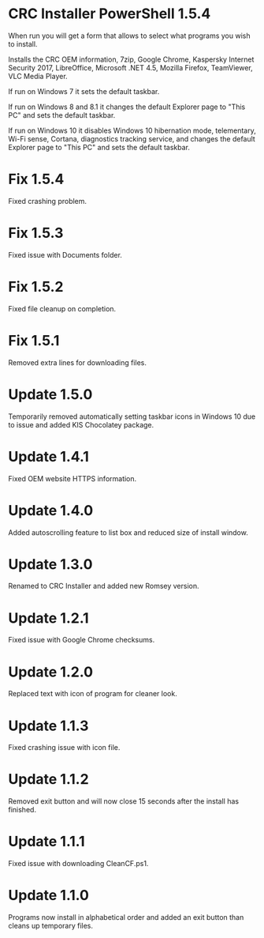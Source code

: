 # CRC Installer PowerShell 1.5.4

When run you will get a form that allows to select what programs you wish to install.

Installs the CRC OEM information, 7zip, Google Chrome, Kaspersky Internet Security 2017, LibreOffice, Microsoft .NET 4.5, Mozilla Firefox, TeamViewer, VLC Media Player.

If run on Windows 7 it sets the default taskbar.

If run on Windows 8 and 8.1 it changes the default Explorer page to "This PC" and sets the default taskbar.

If run on Windows 10 it disables Windows 10 hibernation mode, telementary, Wi-Fi sense, Cortana, diagnostics tracking service, and changes the default Explorer page to "This PC" and sets the default taskbar.

# Fix 1.5.4

Fixed crashing problem.

# Fix 1.5.3

Fixed issue with Documents folder.

# Fix 1.5.2

Fixed file cleanup on completion.

# Fix 1.5.1

Removed extra lines for downloading files.

# Update 1.5.0

Temporarily removed automatically setting taskbar icons in Windows 10 due to issue and added KIS Chocolatey package.

# Update 1.4.1

Fixed OEM website HTTPS information.

# Update 1.4.0

Added autoscrolling feature to list box and reduced size of install window.

# Update 1.3.0

Renamed to CRC Installer and added new Romsey version.

# Update 1.2.1

Fixed issue with Google Chrome checksums.

# Update 1.2.0

Replaced text with icon of program for cleaner look.

# Update 1.1.3

Fixed crashing issue with icon file.

# Update 1.1.2

Removed exit button and will now close 15 seconds after the install has finished.

# Update 1.1.1

Fixed issue with downloading CleanCF.ps1.

# Update 1.1.0

Programs now install in alphabetical order and added an exit button than cleans up temporary files.